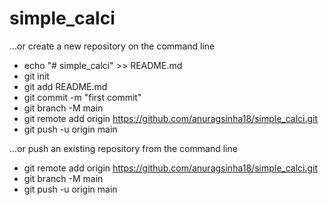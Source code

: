# simple_calci

…or create a new repository on the command line

- echo "# simple_calci" >> README.md
- git init
- git add README.md
- git commit -m "first commit"
- git branch -M main
- git remote add origin https://github.com/anuragsinha18/simple_calci.git
- git push -u origin main

…or push an existing repository from the command line

- git remote add origin https://github.com/anuragsinha18/simple_calci.git
- git branch -M main
- git push -u origin main
